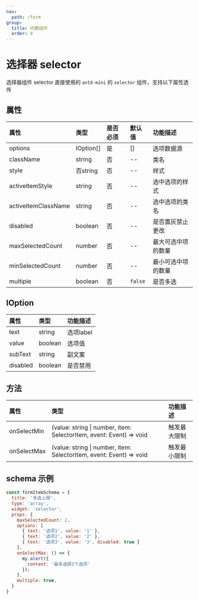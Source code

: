 ```yaml
---
nav:
  path: /form
group:
  title: 内置组件
  order: 4
---
```


# 选择器 selector

选择器组件 selector 直接使用的 `antd-mini` 的 `selector` 组件，支持以下属性透传


## 属性

| 属性                    |    类型          | 是否必须      | 默认值          |  功能描述               |
| :--------              | :--------        | :---        | :----          |  :---                  |
| options                |  IOption[]       |  是         |  []            |  选项数据源              |
| className              |  string          |  否         |  --            |  类名                   |
| style                  |  否string        |  否         |  --            |  样式                   |
| activeItemStyle        | string           |  否         |  --            |  选中选项的样式           |
| activeItemClassName    | string           |  否         |  --            |  选中选项的类名           |
| disabled               | boolean          |  否         |  --            |  是否置灰禁止更改         |
| maxSelectedCount       | number           |  否         |  --            |  最大可选中项的数量        |
| minSelectedCount       | number           |  否         |  --            |  最小可选中项的数量        |
| multiple               | boolean          |  否         | `false`          |  是否多选                |

## IOption 

| 属性                 |    类型          |  功能描述              |
| :--------           | :--------       |  :---                  |
| text                | string          |  选项label              |
| value               | boolean         |  选项值                 |
| subText             | string          |  副文案                 |
| disabled            | boolean         |  是否禁用               |

## 方法

| 属性          | 类型                                                                 |   功能描述               |
| :--------    | :--------                                                            |  :---                  |
| onSelectMin  | (value: string \| number, item: SelectorItem, event: Event) => void   |  触发最大限制         |
| onSelectMax  | (value: string \| number, item: SelectorItem, event: Event) => void   |  触发最小限制          |


## schema 示例

```js
const formItemSchema = {
  title: '多选上限',
  type: 'array',
  widget: 'selector',
  props: {
    maxSelectedCount: 2,
    options: [
      { text: '选项1', value: '1' },
      { text: '选项2', value: '2' },
      { text: '选项3', value: '3', disabled: true }
    ],
    onSelectMax: () => {
      my.alert({
        content: '最多选择2个选项'
      });
    },
    multiple: true,
  }
}
```

